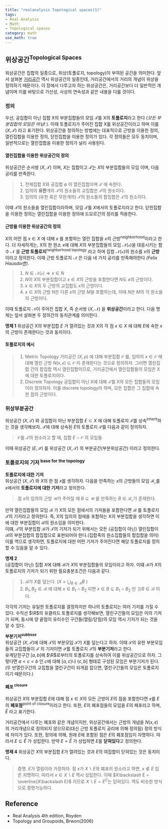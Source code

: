 ```yaml
---
title: "realanalysis Topological spaces(1)"
tags:
- Real Analysis
- Math
- Topological spaces
category: math
use_math: true
---
```


## 위상공간<sup>Topological Spaces</sup>
위상공간은 집합의 일종으로, 위상(토폴로지, topology)이 부여된 공간을 의미한다. 앞서 살펴본 [거리공간](https://ddangchani.github.io/math/realanalyis_metricspaces) 역시 위상공간의 일종인데, 거리공간에서의 거리의 개념이 위상을 정의하기 때문이다. 이 장에서 다루고자 하는 위상공간은, 거리공간보다 더 일반적인 개념이며 이를 바탕으로 가산성, 사상의 연속성과 같은 내용을 다룰 것이다.   

### 정의
우선, 공집합이 아닌 집합 X의 부분집합들의 모임 $\mathcal{T}$를 X의 **토플로지**라고 한다 (*모든 부분집합의 모임은 아님!* ). 이때 토폴로지가 주어진 집합 X를 위상공간이라고 하며 이를 $(X,\mathcal{T})$ 라고 표기한다. 위상공간을 정의하는 방법에는 대표적으로 근방을 이용한 정의, 열린집합을 이용한 정의, 닫힌집합을 이용한 정의가 있다. 각 정의들은 모두 동치이며, 일반적으로는 열린집합을 이용한 정의가 널리 사용된다.   
#### 열린집합을 이용한 위상공간의 정의 
위상공간은 순서쌍 $(X,\mathcal{T})$ 이며, $X$는 집합이고 $\mathcal{T}$는 $X$의 부분집합들의 모임 이며, 다음 공리를 만족한다.
> 1. 전체집합 X와 공집합 $\emptyset$ 이 열린집합이며 $\mathcal{T}$ 에 속한다.
> 2. 임의의 **유한**개의 $\mathcal{T}$의 원소들의 교집합은 $\mathcal{T}$의 원소이다. 
> 3. 임의의 (유한 혹은 무한개의) $\mathcal{T}$의 원소들의 합집합은 $\mathcal{T}$의 원소이다.       

이때 $\mathcal{T}$의 원소들을 열린집합이라하며, 모임 $\mathcal{T}$를 $X$에서의 토폴로지라고 한다. 닫힌집합을 이용한 정의는 열린집합을 이용한 정의에 드모르간의 정리를 적용한다.

#### 근방을 이용한 위상공간의 정의
X의 어떤 점 $x\in X$ 에 대해 $x$ 를 포함하는 열린 집합을 $x$의 근방<sup>neighborhood</sup>이라고 한다. 더 자세하게는, X의 한 원소 $x$에 대해 $X$의 부분집합들의 모임 $\mathcal{N(x)}$을 대응시키는 함수 $\mathcal{N}$ 를 **근방 토폴로지**<sup>neighborhood topology</sup> 라고 하며 집합 $\mathcal{N(x)}$의 원소를 $x$의 **근방**이라고 정의한다. 이때 근방 토폴로지 $\mathcal{N}$ 은 다음 네 가지 공리를 만족해야한다 *(Felix Hausdorff)*.   
> 1. $N\in \mathcal{N(x)} \Rightarrow x\in N$
> 2. $N$이 $X$의 부분집합이고 $x\in X$의 근방을 포함한다면 $N$도 $x$의 근방이다.
> 3. $x\in X$의 두 근방의 교집합도 $x$의 근방이다. 
> 4. $x\in X$의 근방 $N$은 다른 $x$의 근방 $M$을 포함하는데, 이때 $N$은 $M$의 각 원소들의 근방이다.

이때 토폴로지 $\mathcal{N}$이 주어진 집합 $X$, 즉 순서쌍 $(X,\mathcal{N})$ 을 **위상공간**이라고 한다. 다음 명제는 앞서 살펴본 두 정의간의 동치관계를 의미한다.

**명제 1** 위상공간 X의 부분집합 $E$ 가 열려있는 것과 X의 각 점 $x\in X$ 에 대해 $E$에 속한 $x$의 근방이 존재한다는 것과 동치이다.    

#### 토폴로지의 예시
> 1. Metric Topology
> 거리공간 $(X,\rho)$ 에 대해 부분집합 $\mathcal{O}$ 를, 임의의 $x\in \mathcal{O}$ 에 대해 열린 근방 $N(x,\epsilon)\subseteq \mathcal{O}$ 이 존재한다는 것으로 정의하자. 그러면 열린집합 간의 합집합 역시 열린집합이므로, 거리공간에서 열린집합들의 모임은 X에 대한 토폴로지이다.
> 2. Discrete Topology
> 공집합이 아닌 X에 대해 $\mathcal{T}$를 X의 모든 집합들의 모임이라 정의하자. 이를 discrete topology라 하며, 모든 집합은 그 집합에 속한 점의 근방이다.

### 위상부분공간
위상공간 $(X,\mathcal{T})$ 와 공집합이 아닌 부분집합 $E\subset X$ 에 대해 토폴로지 $\mathcal{T}$를 상속<sup>inherit</sup>하는 것을 생각해보자. $\mathcal{T}$에 대해 상속된 $E$의 토폴로지 $\mathcal{S}$를 다음과 같이 정의하자.   
> $\mathcal{O}$를 $\mathcal{T}$의 원소라고 할 때, 집합 $E\cap \mathcal{O}$ 의 모임들   

이때 위상공간 $(E,\mathcal{S})$ 를 위상공간 $(X,\mathcal{T})$ 의 부분공간(부분위상공간) 이라고 정의한다.   

### 토폴로지의 기저<sup> base for the topology</sup>
**토폴로지에 대한 기저**   
위상공간 $(X,\mathcal{T})$ 와 $X$의 한 점 $x$를 생각하자. 다음을 만족하는 $x$의 근방들의 모임 $\mathcal{B_x}$를 $x$에서의 **토폴로지에 대한 기저**라고 정의한다.   
>점 $x$의 임의의 근방 $\mathcal{U}$가 주어질 때 $B\subseteq \mathcal{U}$ 를 만족하는 $B \in \mathcal{B_x}$가 존재한다.   

만약 열린집합들의 모임 $\mathcal{B}$ 가 X의 모든 점에서의 기저들을 포함한다면 $\mathcal{B}$ 를 토폴로지 $\mathcal{T}$의 기저라고 정의한다. 즉, X의 임의의 점에을 포함하는 X의 부분집합을 생각하면 이에 대한 부분집합이 $\mathcal{B}$의 원소임을 의미한다.   
 이떄, $\mathcal{T}$의 부분집합 $\mathcal{B}$가 $\mathcal{T}$의 기저가 되기 위해서는 모든 (공집합이 아닌) 열린집합이 $\mathcal{B}$의 부분집합의 합집합으로 표현되어야 한다.(집합족의 원소집합들의 합집합을 의미) 이를 역으로 생각하면, 토폴로지에 대한 어떤 기저가 주어진다면 해당 토폴로지를 정의할 수 있음을 알 수 있다.   

**명제 2**   
(공집합이 아닌) 집합 $X$에 대해 $\mathcal{B}$가 $X$의 부분집합들의 모임이라고 하자. 이떄 $\mathcal{B}$가 $X$의 토폴로지의 기저가 되기 위한 필요충분조건은 다음과 같다.   
> 1. $\mathcal{B}$가 $X$를 덮는다. ($X=\bigcup_{B\in\mathcal{B}}B$ )
> 2. $B_1,B_2 \in \mathcal{B}$ 에 대해 $x\in B_1\cap B_2$ 이면 $x\in B\subseteq B_1\cap B_2$ 인 $\exists B\in \mathcal{B}$ 이다.

각각의 기저는 유일한 토폴로지를 결정하지만 하나의 토폴로지는 여러 기저를 가질 수 있다. 수직선 $\R$의 유클릐드 토폴로지를 생각해보면, 열린구간들의 모임은 이의 기저가 되며, 동시에 양 끝점이 유리수인 구간들(열림/닫힘)의 모임 역시 기저가 되는 것을 알 수 있다.    

**부분기저<sup>subbsse</sup>**   
위상공간 $(X,\mathcal{T})$에 대해 $\mathcal{T}$의 부분모임 $\mathcal{S}$가 $X$를 덮는다고 하자. 이때 $\mathcal{S}$의 유한 부분모임들의 교집합들이 $\mathcal{T}$ 의 기저이면 $\mathcal{S}$를 토폴로지 $\mathcal{T}$의 **부분기저**라고 한다.   
유계닫힌구간 $[a,b]$에 $\R$로부터의 토폴로지를 상속하여 이를 위상공간으로 하자. 그렇다면 $a<c<b$ 인 $c$에 대해 $[a,c)$나 $(c,b]$ 형태로 구성된 모임은 부분기저가 된다. (두 반열린구간의 교집합을 열린구간이 되게끔 잡으면, 열린구간들의 모임은 토폴로지이기 때문이다.)   

#### 폐포<sup> closure</sup>
위상공간 $X$의 부분집합 $E$에 대해 점 $x\in X$의 모든 근방이 $E$의 점을 포함한다면 $x$를 $E$의 **폐포점**<sup>point of closure</sup>이라고 한다. 또한, $E$의 폐포점들의 모임을 $E$의 페포라고 하며, $\bar{E}$ 라고 표기한다.   

거리공간에서 다루는 폐포와 같은 개념이지만, 위상공간에서는 근방의 개념을 $N(x,\epsilon)$ 의 거리개념으로 정의되지 않으므로(대신 근방 토폴로지 공리에 의해 정의됨) 정의 방식에 차이가 있다. 또한, 정의에 의해, 원래 $E$에 포함된 점은 $E$의 폐포점임이 자명하다. 따라서 $E\subseteq\bar{E}$ 가 성립한다. 만약 $E=\bar{E}$ 가 성립하면 $E$를 **닫혀있다**고 정의한다.   

**명제 4** 위상공간 $X$의 부분집합 $E$가 열려있는 것과 $E$의 여집합이 닫혀있는 것은 동치이다.   
> 증명. $E$가 열림이라 가정하자. 점 $x$가 $X\backslash E$의 폐포의 원소라고 하면, $x\notin E$ 임은 자명하다. 따라서 $x\in X\backslash E$ 역시 성립한다. 이때 $X\backslash E = \overline{X\backslash E}$ 이므로 $X\backslash E = E^C$는 닫혀있다. 역도 비슷한 방식으로 증명가능하다.

## Reference
 - Real Analysis 4th edition, Royden
 - Topology and Groupoids, Brwon(2006)